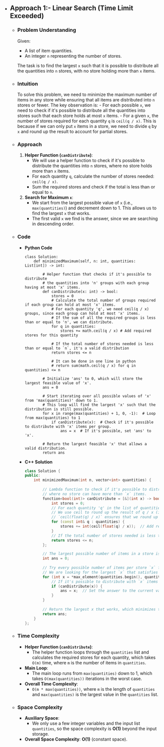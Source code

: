 - ## Approach 1:- Linear Search (Time Limit Exceeded)
    - ### Problem Understanding
        Given:
        - A list of item quantities.
        - An integer `n` representing the number of stores.

        The task is to find the largest `x` such that it is possible to distribute all the quantities into `n` stores, with no store holding more than `x` items. 

    - ### Intuition
        To solve this problem, we need to minimize the maximum number of items in any store while ensuring that all items are distributed into `n` stores or fewer. The key observation is:
            - For each possible `x`, we need to check if it's possible to distribute all the quantities into stores such that each store holds at most `x` items.
            - For a given `x`, the number of stores required for each quantity `q` is `ceil(q / x)`. This is because if we can only put `x` items in a store, we need to divide `q` by `x` and round up the result to account for partial stores.

    - ### Approach
        1. **Helper Function (`canDistribute`)**:
            - We will use a helper function to check if it's possible to distribute the quantities into `n` stores, where no store holds more than `x` items.
            - For each quantity `q`, calculate the number of stores needed: `ceil(q / x)`.
            - Sum the required stores and check if the total is less than or equal to `n`.
        2. **Search for Maximum `x`**:
            - We start from the largest possible value of `x` (i.e., `max(quantities)`) and decrement down to 1. This allows us to find the largest `x` that works.
            - The first valid `x` we find is the answer, since we are searching in descending order.

    - ### Code
        - **Python Code**

            ```python3 []
            class Solution:
                def minimizedMaximum(self, n: int, quantities: List[int]) -> int:
                    
                    # Helper function that checks if it's possible to distribute
                    # the quantities into 'n' groups with each group having at most 'x' items.
                    def canDistribute(x: int) -> bool:
                        stores = 0
                        # Calculate the total number of groups required if each group can hold at most 'x' items.
                        # For each quantity 'q', we need ceil(q / x) groups, since each group can hold at most 'x' items.
                        # If the sum of all the required groups is less than or equal to 'n', we can distribute.            
                        for q in quantities:
                            stores += math.ceil(q / x) # Add required stores for this quantity

                        # If the total number of stores needed is less than or equal to `n`, it's a valid distribution
                        return stores <= n
                        
                        # It can be done in one line in python
                        # return sum(math.ceil(q / x) for q in quantities) <= n
                    
                    # Initialize 'ans' to 0, which will store the largest feasible value of 'x'.
                    ans = 0
                    
                    # Start iterating over all possible values of 'x' from 'max(quantities)' down to 1.
                    # This loop will find the largest 'x' such that the distribution is still possible.
                    for x in range(max(quantities) + 1, 0, -1):  # Loop from max(quantities) to 1
                        if canDistribute(x):  # Check if it's possible to distribute with 'x' items per group.
                            ans = x  # If it's possible, set 'ans' to 'x'.
                            
                    # Return the largest feasible 'x' that allows a valid distribution.
                    return ans
            ```

        - **C++ Solution**

            ```cpp []
            class Solution {
            public:
                int minimizedMaximum(int n, vector<int> quantities) {
                    
                    // Lambda function to check if it's possible to distribute the quantities into `n` stores,
                    // where no store can have more than `x` items.
                    function<bool(int)> canDistribute = [&](int x) -> bool {
                        int stores = 0;
                        // For each quantity 'q' in the list of quantities, calculate how many stores are needed.
                        // We use ceil to round up the result of q / x (i.e., how many groups of size 'x' we need).
                        // `ceil(float(q) / x)` ensures that we round up the result to the nearest integer.
                        for (const int& q : quantities) {
                            stores += int(ceil(float(q) / x));  // Add required stores for this quantity
                        }
                        // If the total number of stores needed is less than or equal to `n`, it's a valid distribution
                        return stores <= n;
                    };

                    // The largest possible number of items in a store is `max(quantities)`.
                    int ans = 0;
                    
                    // Try every possible number of items per store `x` from `max(quantities)` down to 1
                    // We are looking for the largest `x` that satisfies the condition.
                    for (int x = *max_element(quantities.begin(), quantities.end()); x >= 1; --x) {
                        // If it's possible to distribute with `x` items per store, update the answer
                        if (canDistribute(x)) {
                            ans = x;  // Set the answer to the current value of x
                        }
                    }
                    
                    // Return the largest x that works, which minimizes the maximum items per store
                    return ans;
                }
            };
            ```

    - ### Time Complexity
        - **Helper Function (`canDistribute`)**:
            - The helper function loops through the `quantities` list and calculates the required stores for each quantity, which takes `O(m)` time, where `m` is the number of items in `quantities`.        
        - **Main Loop**:
            - The main loop runs from `max(quantities)` down to 1, which takes `O(max(quantities))` iterations in the worst case.
        - **Overall Time Complexity**:
            - `O(m * max(quantities))`, where `m` is the length of `quantities` and `max(quantities)` is the largest value in the `quantities` list.

    - ### Space Complexity
        - **Auxiliary Space**:
            - We only use a few integer variables and the input list `quantities`, so the space complexity is **O(1)** beyond the input storage.
        - **Overall Space Complexity**: **O(1)** (constant space).